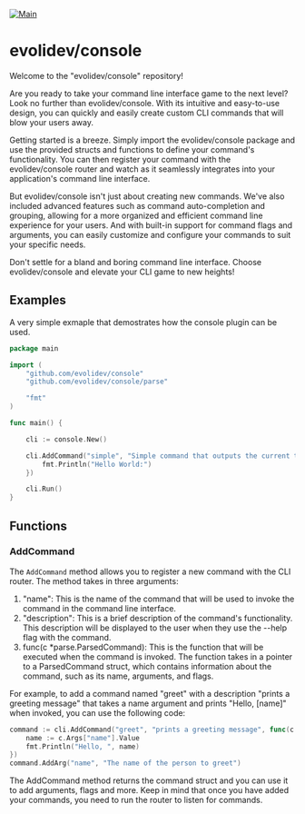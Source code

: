[![Main](https://github.com/evolidev/console/actions/workflows/test.yml/badge.svg)](https://github.com/evolidev/console/actions/workflows/test.yml)

# evolidev/console

Welcome to the "evolidev/console" repository!

Are you ready to take your command line interface game to the next level? Look no further than evolidev/console. With its intuitive and easy-to-use design, you can quickly and easily create custom CLI commands that will blow your users away.

Getting started is a breeze. Simply import the evolidev/console package and use the provided structs and functions to define your command's functionality. You can then register your command with the evolidev/console router and watch as it seamlessly integrates into your application's command line interface.

But evolidev/console isn't just about creating new commands. We've also included advanced features such as command auto-completion and grouping, allowing for a more organized and efficient command line experience for your users. And with built-in support for command flags and arguments, you can easily customize and configure your commands to suit your specific needs.

Don't settle for a bland and boring command line interface. Choose evolidev/console and elevate your CLI game to new heights!

## Examples

A very simple exmaple that demostrates how the console plugin can be used.
```go
package main

import (
    "github.com/evolidev/console"
    "github.com/evolidev/console/parse"

    "fmt"
)

func main() {

    cli := console.New()

    cli.AddCommand("simple", "Simple command that outputs the current time", func(c *parse.ParsedCommand) {
        fmt.Println("Hello World:")
    })

    cli.Run()
}

```

## Functions

### AddCommand

The `AddCommand` method allows you to register a new command with the CLI router. The method takes in three arguments:

1. "name": This is the name of the command that will be used to invoke the command in the command line interface.
2. "description": This is a brief description of the command's functionality. This description will be displayed to the user when they use the --help flag with the command.
3. func(c *parse.ParsedCommand): This is the function that will be executed when the command is invoked. The function takes in a pointer to a ParsedCommand struct, which contains information about the command, such as its name, arguments, and flags.

For example, to add a command named "greet" with a description "prints a greeting message" that takes a name argument and prints "Hello, [name]" when invoked, you can use the following code:

```go
command := cli.AddCommand("greet", "prints a greeting message", func(c *parse.ParsedCommand){
    name := c.Args["name"].Value
    fmt.Println("Hello, ", name)
})
command.AddArg("name", "The name of the person to greet")
```

The AddCommand method returns the command struct and you can use it to add arguments, flags and more. Keep in mind that once you have added your commands, you need to run the router to listen for commands.